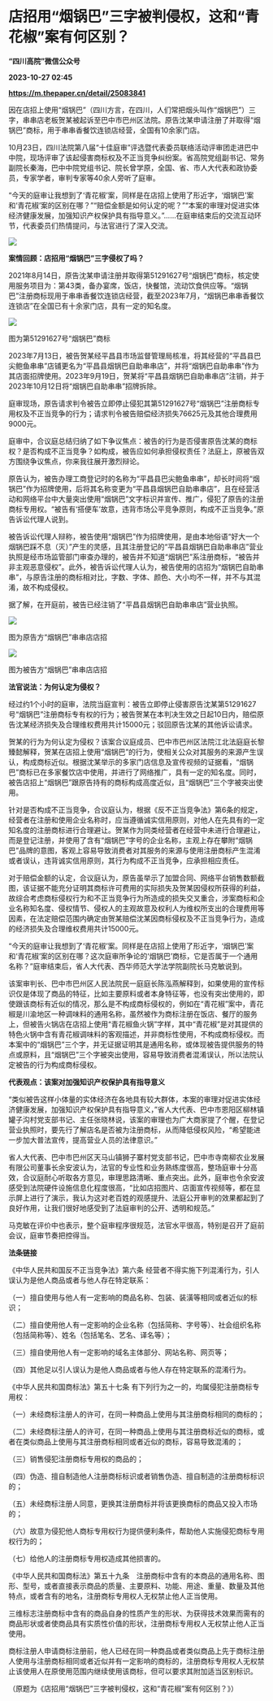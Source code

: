# 店招用“烟锅巴”三字被判侵权，这和“青花椒”案有何区别？
**“四川高院”微信公众号**

**2023-10-27 02:45**

**https://m.thepaper.cn/detail/25083841**

因在店招上使用“烟锅巴”（四川方言，在四川，人们常把烟头叫作“烟锅巴”）三字，串串店老板贺某被起诉至巴中市巴州区法院。原告沈某申请注册了并取得“烟锅巴”商标，用于串串香餐饮连锁店经营，全国有10余家门店。

10月23日，四川法院第八届“十佳庭审”评选暨代表委员联络活动评审团走进巴中中院，现场评审了该起侵害商标权及不正当竞争纠纷案。省高院党组副书记、常务副院长秦海，巴中中院党组书记、院长曾学原，全国、省、市人大代表和政协委员，专家学者，审判专家等40余人旁听了庭审。

“今天的庭审让我想到了‘青花椒’案，同样是在店招上使用了形近字，‘烟锅巴’案和‘青花椒’案的区别在哪？”“赔偿金额是如何认定的呢？”“本案的审理对促进实体经济健康发展，加强知识产权保护具有指导意义。”......在庭审结束后的交流互动环节，代表委员们热情提问，与法官进行了深入交流。

![](https://imagecloud.thepaper.cn/thepaper/image/275/879/865.png)

**案情回顾：店招用“烟锅巴”三字侵权了吗？**

2021年8月14日，原告沈某申请注册并取得第51291627号“烟锅巴”商标，核定使用服务项目为：第43类，备办宴席，饭店，快餐馆，流动饮食供应等。“烟锅巴”注册商标现用于串串香餐饮连锁店经营，截至2023年7月，“烟锅巴串串香餐饮连锁店”在全国已有十余家门店，具有一定的知名度。

![](https://imagecloud.thepaper.cn/thepaper/image/275/879/866.png)

图为第51291627号“烟锅巴”商标

2023年7月13日，被告贺某经平昌县市场监督管理局核准，将其经营的“平昌县巴尖鲍鱼串串”店铺更名为“平昌县烟锅巴自助串串店”，并将“烟锅巴自助串串”作为其店面招牌使用。2023年9月19日，贺某将“平昌县烟锅巴自助串串店”注销，并于2023年10月12日将“烟锅巴自助串串”招牌拆除。

庭审现场，原告请求判令被告立即停止侵犯其第51291627号“烟锅巴”注册商标专用权及不正当竞争的行为；请求判令被告赔偿经济损失76625元及其他合理费用9000元。

庭审中，合议庭总结归纳了如下争议焦点：被告的行为是否侵害原告沈某的商标权？是否构成不正当竞争？如构成，被告应如何承担侵权责任？法庭上，原被告双方围绕争议焦点，你来我往展开激烈辩论。

原告认为，被告办理工商登记时的名称为“平昌县巴尖鲍鱼串串”，却长时间将“烟锅巴”作为招牌使用，后将其名称变更为“平昌县烟锅巴自助串串店”，且在经营活动和网络平台中大量突出使用“烟锅巴”文字标识并宣传、推广，侵犯了原告的注册商标专用权。“被告有‘搭便车’故意，违背市场公平竞争原则，构成不正当竞争。”原告诉讼代理人说到。

被告诉讼代理人辩称，被告使用“烟锅巴”作为招牌使用，是由本地俗语“好大一个烟锅巴踩不息（灭）”产生的灵感，且其注册登记的“平昌县烟锅巴自助串串店”营业执照是经市场监管部门审查办理的，被告并不知道“烟锅巴”系注册商标，“被告并非主观恶意侵权”。此外，被告诉讼代理人认为，被告使用的店招为“烟锅巴自助串串”，与原告注册的商标相对比，字数、字体、颜色、大小均不一样，并不与其混淆，故不构成侵权。

据了解，在开庭前，被告已经注销了“平昌县烟锅巴自助串串店”营业执照。

![](https://imagecloud.thepaper.cn/thepaper/image/275/879/867.png)

图为原告方“烟锅巴”串串店店招

![](https://imagecloud.thepaper.cn/thepaper/image/275/879/868.png)

图为被告方“烟锅巴”串串店店招

**法官说法：为何认定为侵权？**

经过约1个小时的庭审，法院当庭宣判：被告立即停止侵害原告沈某第51291627号“烟锅巴”注册商标专有权的行为；被告贺某在本判决生效之日起10日内，赔偿原告沈某经济损失及合理维权费用共计15000元；驳回原告沈某的其他诉讼请求。

贺某的行为为何认定为侵权？该案合议庭成员、巴中市巴州区法院江北法庭庭长黎臻懿解释，贺某在店招上使用“烟锅巴”的行为，使相关公众对其服务的来源产生误认，构成商标近似。根据沈某举示的多家门店信息及宣传视频的证据看，“烟锅巴”商标已在多家餐饮店中使用，并进行了网络推广，具有一定的知名度。同时，被告店招上“烟锅巴”跟原告持有的商标构成高度近似，且“烟锅巴”三个字被突出使用。

针对是否构成不正当竞争，合议庭认为，根据《反不正当竞争法》第6条的规定，经营者在注册和使用企业名称时，应当遵循诚实信用原则，对他人在先具有的一定知名度的注册商标进行合理避让。贺某作为同类经营者在经营中未进行合理避让，而是登记注册，并使用了含有“烟锅巴”字号的企业名称，主观上存在攀附“烟锅巴”品牌的意图，客观上容易导致消费者对其服务的来源与使用注册商标产生混淆或者误认，违背诚实信用原则，其行为构成不正当竞争，应承担相应责任。

对于赔偿金额的认定，合议庭认为，原告虽举示了加盟合同、网络平台销售数额截图，该证据不能充分证明其商标许可费用的实际损失及贺某因侵权所获得的利益，故综合考虑商标侵权行为和不正当竞争行为所造成的损失交叉重合，涉案商标和企业名称知名度、侵权情节、侵权人的主观故意及权利人为维权所支出的合理费用等因素，在法定赔偿范围内确定由贺某赔偿沈某因商标侵权及不正当竞争行为，造成的经济损失及合理维权费用共计15000元。

“今天的庭审让我想到了‘青花椒’案。同样是在店招上使用了形近字，‘烟锅巴’案和‘青花椒’案的区别在哪？这次庭审所争论的‘烟锅巴’商标，它是否属于一个通用名称？”庭审结束后，省人大代表、西华师范大学法学院副院长马克敏说到。

该案审判长、巴中市巴州区人民法院民一庭庭长陈泓燕解释到，如果使用的宣传标识仅是体现了商品的特征，比如主要原料或者本身特征等，也没有突出使用的，即使跟该商标有近似的情况，那么是不构成商标侵权的，例如在“青花椒”案中，青花椒是川渝地区一种调味料的通用名称，虽然被作为商标注册在饭店、餐厅的服务上，但被告火锅店在店招上使用“青花椒鱼火锅”字样，其中“青花椒”是对其提供的特色火锅中含有青花椒调味料的客观描述，并非商标性使用，不构成商标侵权。而本案中的“烟锅巴”三个字，并无证据证明其是通用名称，或体现被告提供服务的特点或原料，且“烟锅巴”三个字被突出使用，容易导致消费者混淆误认，所以法院认定被告的行为构成商标侵权。

**代表观点：该案对加强知识产权保护具有指导意义**

“类似被告这样小体量的实体经济在各地具有较大群体，本案的审理对促进实体经济健康发展，加强知识产权保护具有指导意义，”省人大代表、巴中市恩阳区柳林镇罐子沟村党支部书记、主任张晓林说，该案的审理也为广大商家提了个醒，在登记营业执照时，要先行了解店名是否被为注册商标，从而降低侵权风险，“希望能进一步加大普法宣传，提高营业人员的法律意识。”

省人大代表、巴中市巴州区天马山镇狮子寨村党支部书记，巴中市寺南柳农业发展有限公司董事长余安波认为，法官的专业性和业务熟练度很高，整场庭审十分高效，合议庭耐心听取各方意见，审理思路清晰、重点突出。此外，庭审也令余安波感受到法院硬件设施信息化程度很高，“比如店招图片、店面宣传视频等，都在显示屏上进行了演示，我认为这对老百姓的观感提升、法庭公开审判的效果都起到了良好作用，让我们很好地感受到了法庭审判的公开、透明和规范。”

马克敏在评价中也表示，整个庭审程序很规范，法官水平很高，特别是召开了庭前会议，庭审节奏把控得当。

**法条链接**

《中华人民共和国反不正当竞争法》第六条 经营者不得实施下列混淆行为，引人误认为是他人商品或者与他人存在特定联系：

（一）擅自使用与他人有一定影响的商品名称、包装、装潢等相同或者近似的标识；

（二）擅自使用他人有一定影响的企业名称（包括简称、字号等）、社会组织名称（包括简称等）、姓名（包括笔名、艺名、译名等）；

（三）擅自使用他人有一定影响的域名主体部分、网站名称、网页等；

（四）其他足以引人误认为是他人商品或者与他人存在特定联系的混淆行为。

《中华人民共和国商标法》第五十七条 有下列行为之一的，均属侵犯注册商标专用权：

（一）未经商标注册人的许可，在同一种商品上使用与其注册商标相同的商标的；

（二）未经商标注册人的许可，在同一种商品上使用与其注册商标近似的商标，或者在类似商品上使用与其注册商标相同或者近似的商标，容易导致混淆的；

（三）销售侵犯注册商标专用权的商品的；

（四）伪造、擅自制造他人注册商标标识或者销售伪造、擅自制造的注册商标标识的；

（五）未经商标注册人同意，更换其注册商标并将该更换商标的商品又投入市场的；

（六）故意为侵犯他人商标专用权行为提供便利条件，帮助他人实施侵犯商标专用权行为的；

（七）给他人的注册商标专用权造成其他损害的。

《中华人民共和国商标法》第五十九条　注册商标中含有的本商品的通用名称、图形、型号，或者直接表示商品的质量、主要原料、功能、用途、重量、数量及其他特点，或者含有的地名，注册商标专用权人无权禁止他人正当使用。

三维标志注册商标中含有的商品自身的性质产生的形状、为获得技术效果而需有的商品形状或者使商品具有实质性价值的形状，注册商标专用权人无权禁止他人正当使用。

商标注册人申请商标注册前，他人已经在同一种商品或者类似商品上先于商标注册人使用与注册商标相同或者近似并有一定影响的商标的，注册商标专用权人无权禁止该使用人在原使用范围内继续使用该商标，但可以要求其附加适当区别标识。

（原题为《店招用“烟锅巴”三字被判侵权，这和“青花椒”案有何区别？》）
